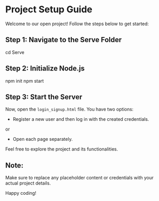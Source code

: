 # Project Setup Guide

Welcome to our open project! Follow the steps below to get started:

## Step 1: Navigate to the Serve Folder

cd Serve

## Step 2: Initialize Node.js

npm init
npm start

## Step 3: Start the Server

Now, open the `login_signup.html` file. You have two options:

- Register a new user and then log in with the created credentials.

or

- Open each page separately.

Feel free to explore the project and its functionalities.

## Note:

Make sure to replace any placeholder content or credentials with your actual project details.

Happy coding!
